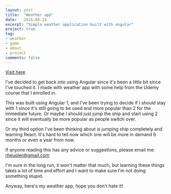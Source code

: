 ```yaml
---
layout: post
title:  "Weather app"
date:   2016-08-24
excerpt: "Simple weather application built with angular"
project: true
tag:
- weather
- game
- about
- project
comments: false
---
```



<a href="https://rheupler.github.io/weather-angular/#/">Visit here</a>

I've decided to get back into using Angular since it's been a little bit since I've touched it. I made with weather app with some help from the Udemy course that I enrolled in.

This was built using Angular 1, and I've been trying to decide if I should stay with 1 since it's still going to be used and more popular than 2 for the immediate future. Or maybe I should just jump the ship and start using 2 since it will eventually be more popular as people switch over.

Or my third option I've been thinking about is jumping ship completely and learning React. It's hard to tell now which one will be more in demand 6 months or even a year from now.

If anyone reading this has any advice or suggestions, please email me: rheupler@gmail.com

I'm sure in the long run, it won't matter that much, but learning these things takes a lot of time and effort and I want to make sure I'm not doing something stupid.

Anyway, here's my weather app, hope you don't hate it!
